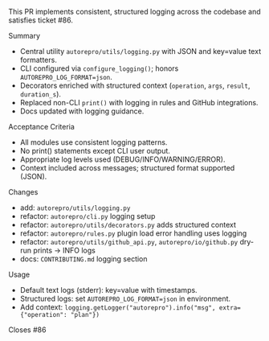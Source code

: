 This PR implements consistent, structured logging across the codebase and satisfies ticket #86.

Summary
- Central utility `autorepro/utils/logging.py` with JSON and key=value text formatters.
- CLI configured via `configure_logging()`; honors `AUTOREPRO_LOG_FORMAT=json`.
- Decorators enriched with structured context (`operation`, `args`, `result`, `duration_s`).
- Replaced non-CLI `print()` with logging in rules and GitHub integrations.
- Docs updated with logging guidance.

Acceptance Criteria
- All modules use consistent logging patterns.
- No print() statements except CLI user output.
- Appropriate log levels used (DEBUG/INFO/WARNING/ERROR).
- Context included across messages; structured format supported (JSON).

Changes
- add: `autorepro/utils/logging.py`
- refactor: `autorepro/cli.py` logging setup
- refactor: `autorepro/utils/decorators.py` adds structured context
- refactor: `autorepro/rules.py` plugin load error handling uses logging
- refactor: `autorepro/utils/github_api.py`, `autorepro/io/github.py` dry-run prints -> INFO logs
- docs: `CONTRIBUTING.md` logging section

Usage
- Default text logs (stderr): key=value with timestamps.
- Structured logs: set `AUTOREPRO_LOG_FORMAT=json` in environment.
- Add context: `logging.getLogger("autorepro").info("msg", extra={"operation": "plan"})`

Closes #86
